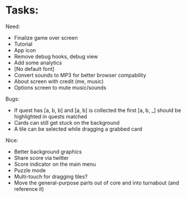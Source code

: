 
# Tasks:

Need:
* Finalize game over screen
* Tutorial
* App icon
* Remove debug hooks, debug view
* Add some analytics
* [No default font]
* Convert sounds to MP3 for better browser compability
* About screen with credit (me, music)
* Options screen to mute music/sounds

Bugs:
* If quest has [a, b, b] and [a, b] is collected the first [a, b, _] should be highlighted in quests matched
* Cards can still get stuck on the background
* A tile can be selected while dragging a grabbed card

Nice:
* Better background graphics
* Share score via twitter
* Score indicator on the main menu
* Puzzle mode
* Multi-touch for dragging tiles?
* Move the general-purpose parts out of core and into turnabout (and reference it)